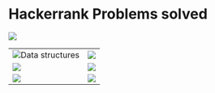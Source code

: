 # Hackerrank Problems solved

![](https://hrcdn.net/hackerrank/assets/styleguide/logo_wordmark-13074b67abceb42ce8fd38bdeaac6926.svg)

|            |      |
|------------|------|
| ![Data structures](https://cdn.sstatic.net/Sites/cs/Img/apple-touch-icon@2.png?v=324a3e0c2b03)| ![](https://www.pngkit.com/png/full/269-2693118_kloudio-mysql-my-sql-logo-png.png)|
|![](https://encrypted-tbn0.gstatic.com/images?q=tbn:ANd9GcTbhIp59XwUq6s6FVLjY_cvyYR-fX9nY7ihZQSS8th_38QlnLLF&s) | ![](https://cdn4.iconfinder.com/data/icons/logos-and-brands/512/267_Python_logo-512.png)  |
| ![](https://encrypted-tbn0.gstatic.com/images?q=tbn%3AANd9GcQiFVcR_zG0LY-Gn1aQIJ00BQ1BB85CQknk6w&usqp=CAU) | ![](https://sdtimes.com/wp-content/uploads/2018/03/jW4dnFtA_400x400.jpg) |